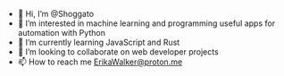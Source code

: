 - 👋 Hi, I’m @Shoggato
- 👀 I’m interested in machine learning and programming useful apps for automation with Python
- 🌱 I’m currently learning JavaScript and Rust
- 💞️ I’m looking to collaborate on web developer projects
- 📫 How to reach me ErikaWalker@proton.me

<!---
Shoggato/Shoggato is a ✨ special ✨ repository because its `README.md` (this file) appears on your GitHub profile.
You can click the Preview link to take a look at your changes.
--->
